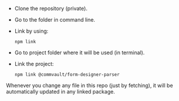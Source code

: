 +   Clone the repository (private).
+   Go to the folder in command line.
+   Link by using:

    ```
    npm link
    ```

+   Go to project folder where it will be used (in terminal).
+   Link the project:

    ```
    npm link @commvault/form-designer-parser
    ```

Whenever you change any file in this repo (just by fetching), it will be automatically updated in any linked package.